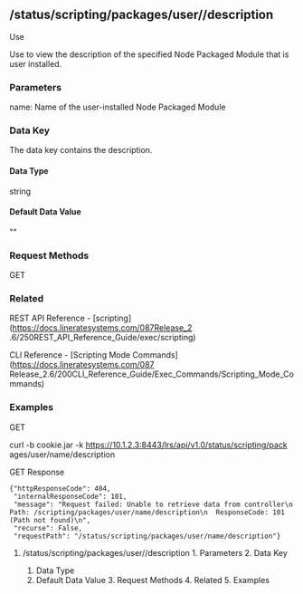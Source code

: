 ## /status/scripting/packages/user/<name>/description

Use

Use to view the description of the specified Node Packaged Module that is user
installed.

### Parameters

name: Name of the user-installed Node Packaged Module

### Data Key

The data key contains the description.

#### Data Type

string

#### Default Data Value

""

### Request Methods

GET

### Related

REST API Reference - [scripting](https://docs.lineratesystems.com/087Release_2
.6/250REST_API_Reference_Guide/exec/scripting)

CLI Reference - [Scripting Mode Commands](https://docs.lineratesystems.com/087
Release_2.6/200CLI_Reference_Guide/Exec_Commands/Scripting_Mode_Commands)

### Examples

GET

curl -b cookie.jar -k https://10.1.2.3:8443/lrs/api/v1.0/status/scripting/pack
ages/user/name/description

GET Response

    
    {"httpResponseCode": 404,
     "internalResponseCode": 101,
     "message": "Request failed: Unable to retrieve data from controller\n  Path: /scripting/packages/user/name/description\n  ResponseCode: 101 (Path not found)\n",
     "recurse": False,
     "requestPath": "/status/scripting/packages/user/name/description"}
    

  1. /status/scripting/packages/user/<name>/description
    1. Parameters
    2. Data Key
      1. Data Type
      2. Default Data Value
    3. Request Methods
    4. Related
    5. Examples

